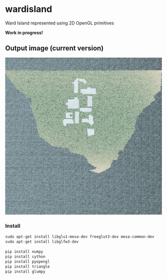 # wardisland
Ward Island represented using 2D OpenGL primitives

**Work in progress!**

## Output image (current version)

![alt text](wardisland.png "Ward Island, generated using 2D OpenGL primitives.")


### Install

    sudo apt-get install libglu1-mesa-dev freeglut3-dev mesa-common-dev
    sudo apt-get install libglfw3-dev

    pip install numpy
    pip install cython
    pip install pyopengl
    pip install triangle
    pip install glumpy


